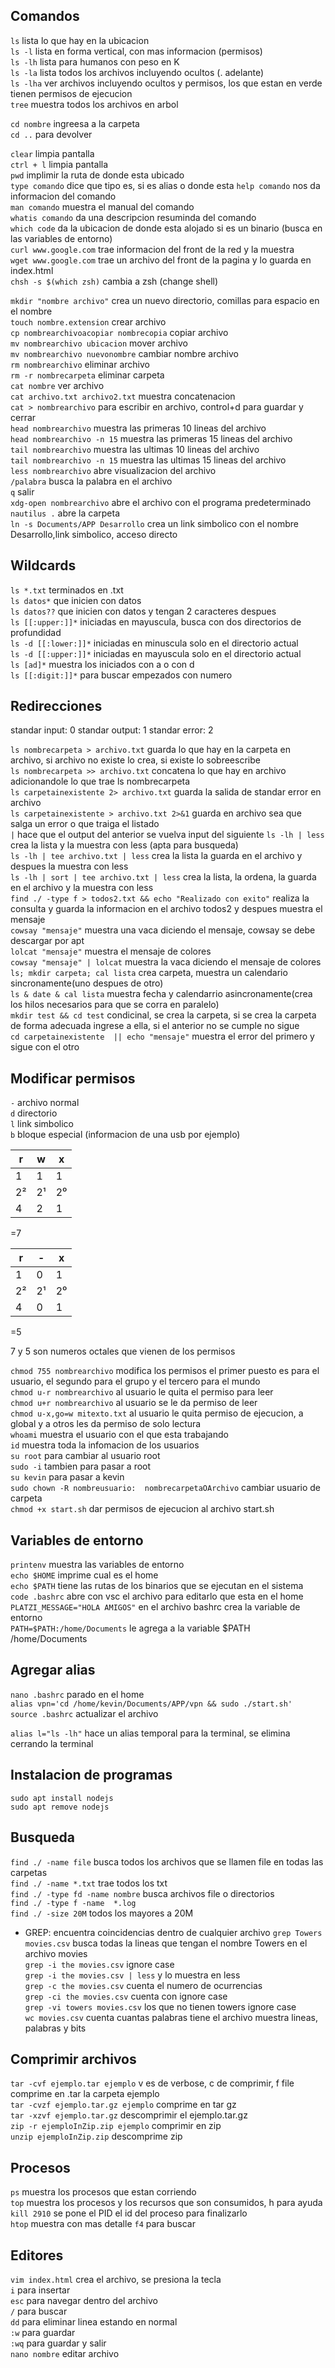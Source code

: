 ## Comandos

`ls` lista lo que hay en la ubicacion<br>
`ls -l` lista en forma vertical, con mas informacion (permisos)<br>
`ls -lh` lista para humanos con peso en K<br>
`ls -la` lista todos los archivos incluyendo ocultos (. adelante)<br>
`ls -lha` ver archivos incluyendo ocultos y permisos, los que estan en verde tienen permisos de ejecucion<br>
`tree` muestra todos los archivos en arbol<br>

`cd nombre` ingreesa a la carpeta<br>
`cd ..` para devolver<br>

`clear` limpia pantalla<br>
`ctrl + l` limpia pantalla<br>
`pwd` implimir la ruta de donde esta ubicado<br>
`type comando` dice que tipo es, si es alias o donde esta
`help comando` nos da informacion del comando<br>
`man comando` muestra el manual del comando<br>
`whatis comando` da una descripcion resuminda del comando<br>
`which code` da la ubicacion de donde esta alojado si es un binario (busca en las variables de entorno)<br>
`curl www.google.com` trae informacion del front de la red y la muestra<br>
`wget www.google.com` trae un archivo del front de la pagina y lo guarda en index.html<br>
`chsh -s $(which zsh)` cambia  a zsh (change shell)<br>

`mkdir "nombre archivo"` crea un nuevo directorio, comillas para espacio en el nombre<br>
`touch nombre.extension` crear archivo<br>
`cp nombrearchivoacopiar nombrecopia` copiar archivo<br>
`mv nombrearchivo ubicacion` mover archivo<br>
`mv nombrearchivo nuevonombre` cambiar nombre archivo<br>
`rm nombrearchivo` eliminar archivo<br>
`rm -r nombrecarpeta` eliminar carpeta<br>
`cat nombre` ver archivo<br>
`cat archivo.txt archivo2.txt` muestra concatenacion<br>
`cat > nombrearchivo` para escribir en archivo, control+d para guardar y cerrar<br>
`head nombrearchivo` muestra las primeras 10 lineas del archivo<br>
`head nombrearchivo -n 15` muestra las primeras 15 lineas del archivo<br>
`tail nombrearchivo` muestra las ultimas 10 lineas del archivo<br>
`tail nombrearchivo -n 15` muestra las ultimas 15 lineas del archivo<br>
`less nombrearchivo` abre visualizacion del archivo<br>
    `/palabra` busca la palabra en el archivo<br>
    `q` salir<br>
`xdg-open nombrearchivo` abre el archivo con el programa predeterminado<br>
`nautilus .` abre la carpeta<br>
`ln -s Documents/APP Desarrollo` crea un link simbolico con el nombre Desarrollo,link simbolico, acceso directo <br>

## Wildcards

`ls *.txt` terminados en .txt<br>
`ls datos*` que inicien con datos<br>
`ls datos??` que inicien con datos y tengan 2 caracteres despues<br>
`ls [[:upper:]]*` iniciadas en mayuscula, busca con dos directorios de profundidad<br>
`ls -d [[:lower:]]*` iniciadas en minuscula solo en el directorio actual<br>
`ls -d [[:upper:]]*` iniciadas en mayuscula solo en el directorio actual<br>
`ls [ad]*` muestra los iniciados con a o con d<br>
`ls [[:digit:]]*` para buscar empezados con numero<br>

## Redirecciones

standar input: 0
standar output: 1
standar error: 2

`ls nombrecarpeta > archivo.txt` guarda lo que hay en la carpeta en archivo, si archivo no existe lo crea, si existe lo sobreescribe<br>
`ls nombrecarpeta >> archivo.txt` concatena lo que hay en archivo adicionandole lo que trae ls nombrecarpeta<br>
`ls carpetainexistente 2> archivo.txt` guarda la salida de standar error en archivo<br>
`ls carpetainexistente > archivo.txt 2>&1` guarda en archivo sea que salga un error o que traiga el listado<br>
`|` hace que el output del anterior se vuelva input del siguiente
`ls -lh | less` crea la lista y la muestra con less (apta para busqueda)<br>
`ls -lh | tee archivo.txt | less` crea la lista la guarda en el archivo y despues la muestra con less<br>
`ls -lh | sort | tee archivo.txt | less` crea la lista, la ordena, la guarda en el archivo y la muestra con less<br>
`find ./ -type f > todos2.txt && echo "Realizado con exito"` realiza la consulta y guarda la informacion en el archivo todos2 y despues muestra el mensaje<br>
`cowsay "mensaje"` muestra una vaca diciendo el mensaje, cowsay se debe descargar por apt<br>
`lolcat "mensaje"` muestra el mensaje de colores<br>
`cowsay "mensaje" | lolcat` muestra la vaca diciendo el mensaje de colores<br>
`ls; mkdir carpeta; cal lista` crea carpeta, muestra un calendario sincronamente(uno despues de otro)<br>
`ls & date & cal lista` muestra fecha y calendarrio asincronamente(crea los hilos necesarios para que se corra en paralelo)<br>
`mkdir test && cd test` condicinal, se crea la carpeta, si se crea la carpeta de forma adecuada ingrese a ella, si el anterior no se cumple no sigue<br>
`cd carpetainexistente  || echo "mensaje"` muestra el error del primero y sigue con el otro<br>


## Modificar permisos

`-` archivo normal<br>
`d` directorio<br>
`l` link simbolico<br>
`b` bloque especial (informacion de una usb por ejemplo)<br>

|r |w |x |      
|--|--|--|      
|1 |1 |1 |      
|2²|2¹|2⁰|      
|4 |2 |1 |      
=7

|r |- |x |
|--|--|--|
|1 |0 |1 |
|2²|2¹|2⁰|
|4 |0 |1 | 
=5

7 y 5 son numeros octales que vienen de los permisos


`chmod 755 nombrearchivo` modifica los permisos el primer puesto es para el usuario, el segundo para el grupo y el tercero para el mundo<br>
`chmod u-r nombrearchivo` al usuario le quita el permiso para leer<br>
`chmod u+r nombrearchivo` al usuario se le da permiso de leer<br>
`chmod u-x,go=w mitexto.txt` al usuario le quita permiso de ejecucion, a  global y a otros les da permiso de solo lectura<br>
`whoami` muestra el usuario con el que esta trabajando<br>
`id` muestra toda la infomacion de los usuarios<br>
`su root` para cambiar al usuario root<br>
`sudo -i` tambien para pasar a root<br>
`su kevin` para pasar a kevin<br>
`sudo chown -R nombreusuario:  nombrecarpetaOArchivo` cambiar usuario de carpeta<br>
`chmod +x start.sh` dar permisos de ejecucion al archivo start.sh<br>

## Variables de entorno

`printenv` muestra las variables de entorno<br>
`echo $HOME` imprime cual es el home<br>
`echo $PATH` tiene las rutas de los binarios que se ejecutan en el sistema<br>
`code .bashrc` abre con vsc el archivo para editarlo que esta en el home<br>
`PLATZI_MESSAGE="HOLA AMIGOS"` en el archivo bashrc crea la variable de entorno<br>
`PATH=$PATH:/home/Documents` le agrega a la variable $PATH /home/Documents<br>

## Agregar alias

`nano .bashrc` parado en el home<br>
`alias vpn='cd /home/kevin/Documents/APP/vpn && sudo ./start.sh'`<br>
`source .bashrc` actualizar el archivo<br>

`alias l="ls -lh"` hace un alias temporal para la terminal, se elimina cerrando la terminal<br>

## Instalacion de programas

`sudo apt install nodejs`<br>
`sudo apt remove nodejs`<br>

## Busqueda

`find ./ -name file` busca todos los archivos que se llamen file en todas las carpetas<br>
`find ./ -name *.txt` trae todos los txt<br>
`find ./ -type fd -name nombre`  busca archivos file o directorios<br>
`find ./ -type f -name  *.log`<br>
`find ./ -size 20M` todos los mayores a 20M<br>
- GREP: encuentra coincidencias dentro de cualquier archivo
`grep Towers movies.csv` busca todas la lineas que tengan el nombre Towers en el archivo movies<br>
`grep -i the movies.csv` ignore case<br>
`grep -i the movies.csv | less` y lo muestra en less<br>
`grep -c the movies.csv` cuenta el numero de ocurrencias<br>
`grep -ci the movies.csv` cuenta con ignore case<br>
`grep -vi towers movies.csv` los que no tienen towers ignore case<br>
`wc movies.csv` cuenta cuantas palabras tiene el archivo muestra lineas, palabras y bits<br>

## Comprimir archivos

`tar -cvf ejemplo.tar ejemplo` v es de verbose, c de comprimir, f file comprime en .tar la carpeta ejemplo<br>
`tar -cvzf ejemplo.tar.gz ejemplo` comprime en tar gz<br>
`tar -xzvf ejemplo.tar.gz` descomprimir el ejemplo.tar.gz<br>
`zip -r ejemploInZip.zip ejemplo` comprimir en zip<br>
`unzip ejemploInZip.zip` descomprime zip<br>


## Procesos

`ps` muestra los procesos que estan corriendo<br>
`top` muestra los procesos y los recursos que son consumidos, h para ayuda<br>
`kill 2910` se pone el PID el id del proceso para finalizarlo<br>
`htop` muestra con mas detalle `f4` para buscar<br>


## Editores

`vim index.html` crea el archivo, se presiona la tecla<br>
    `i` para insertar<br>
    `esc` para navegar dentro del archivo<br>
    `/` para buscar<br>
    `dd` para eliminar linea estando en normal<br>
    `:w` para guardar<br>
    `:wq` para guardar y salir<br>
`nano nombre` editar archivo<br>